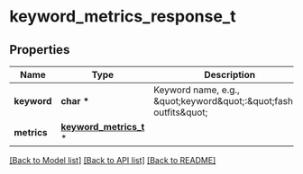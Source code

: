 # keyword_metrics_response_t

## Properties
Name | Type | Description | Notes
------------ | ------------- | ------------- | -------------
**keyword** | **char \*** | Keyword name, e.g., \&quot;keyword\&quot;:\&quot;fashion outfits\&quot; | [optional] 
**metrics** | [**keyword_metrics_t**](keyword_metrics.md) \* |  | [optional] 

[[Back to Model list]](../README.md#documentation-for-models) [[Back to API list]](../README.md#documentation-for-api-endpoints) [[Back to README]](../README.md)



